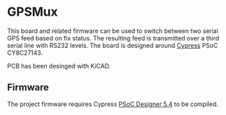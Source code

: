 # GPSMux

This board and related firmware can be used to switch between two serial GPS feed based on fix status.
The resulting feed is transmitted over a third serial line with RS232 levels.
The board is designed around [Cypress](https://www.cypress.com/) PSoC CY8C27143.

PCB has been desinged with KiCAD.

## Firmware

The project firmware requires Cypress [PSoC Designer 5.4](https://www.cypress.com/documentation/software-and-drivers/psoc-designer-54-sp1) to be compiled.
